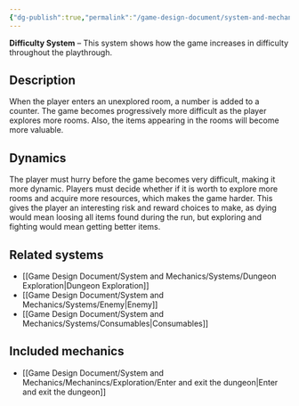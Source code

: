 ```yaml
---
{"dg-publish":true,"permalink":"/game-design-document/system-and-mechanics/systems/difficulty/"}
---
```


**Difficulty System** –  This system shows how the game increases in difficulty throughout the playthrough.
## Description
When the player enters an unexplored room, a number is added to a counter. The game becomes progressively more difficult as the player explores more rooms. Also, the items appearing in the rooms will become more valuable.
## Dynamics
The player must hurry before the game becomes very difficult, making it more dynamic.
Players must decide whether if it is worth to explore more rooms and acquire more resources, which makes the game harder.
This gives the player an interesting risk and reward choices to make, as dying would mean loosing all items found during the run, but exploring and fighting would mean getting better items.

## Related systems
- [[Game Design Document/System and Mechanics/Systems/Dungeon Exploration\|Dungeon Exploration]]
- [[Game Design Document/System and Mechanics/Systems/Enemy\|Enemy]]
- [[Game Design Document/System and Mechanics/Systems/Consumables\|Consumables]]
## Included mechanics
- [[Game Design Document/System and Mechanics/Mechanincs/Exploration/Enter and exit the dungeon\|Enter and exit the dungeon]]